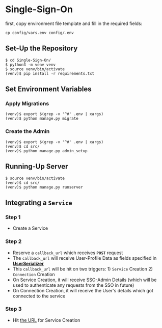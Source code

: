 # Single-Sign-On

first, copy environment file template and fill in the required fields:

```
cp config/vars.env config/.env
```

## Set-Up the Repository

```
$ cd Single-Sign-On/
$ python3 -m venv venv
$ source venv/bin/activate
(venv)$ pip install -r requirements.txt
```

## Set Environment Variables

### Apply Migrations

```
(venv)$ export $(grep -v '^#' .env | xargs)
(venv)$ python manage.py migrate
```

### Create the Admin

```
(venv)$ export $(grep -v '^#' .env | xargs)
(venv)$ cd src/
(venv)$ python manage.py admin_setup
```

## Running-Up Server

```
$ source venv/bin/activate
(venv)$ cd src/
(venv)$ python manage.py runserver
```

## Integrating a `Service`

### Step 1
- Create a Service
### Step 2
- Reserve a `callback_url` which receives **`POST`** request
- The `callback_url` will receive User-Profile Data as fields specified in **[UserSerializer](./src/users/serializers.py)**
- This `callback_url` will be hit on two triggers: 1) `Service` Creation 2) `Connection` Creation
- On Service Creation, it will receive SSO-Admin Details (which will be used to authenticate any requests from the SSO in future)
- On Connection Creation, it will receive the User's details which got connected to the service
### Step 3
- Hit [the URL](./src/services/urls.py) for Service Creation
